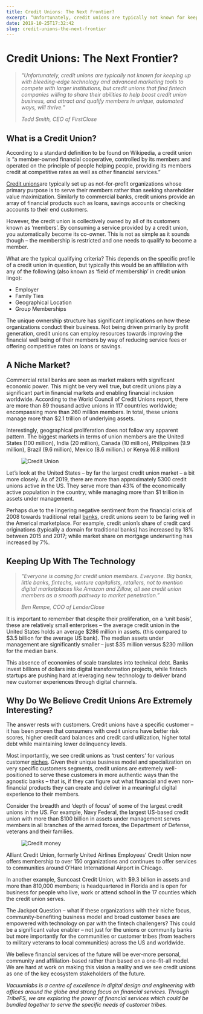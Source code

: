 ```yaml
---
title: Credit Unions: The Next Frontier?
excerpt: “Unfortunately, credit unions are typically not known for keeping up with bleeding-edge technology and advanced marketing tools to compete with larger institutions, but credit unions that find fintech companies willing to share their abilities to help boost credit union business, and attract and qualify members in unique, automated ways, will thrive.” Tedd Smith, CEO of […]
date: 2019-10-25T17:32:42
slug: credit-unions-the-next-frontier
---
```


# Credit Unions: The Next Frontier?

> _“Unfortunately, credit unions are typically not known for keeping up with bleeding-edge technology and advanced marketing tools to compete with larger institutions, but credit unions that find fintech companies willing to share their abilities to help boost credit union business, and attract and qualify members in unique, automated ways, will thrive.”_
> 
> <cite>Tedd Smith, CEO of FirstClose</cite>

## What is a Credit Union?

According to a standard definition to be found on Wikipedia, a credit union is “a member-owned financial cooperative, controlled by its members and operated on the principle of people helping people, providing its members credit at competitive rates as well as other financial services.”  
  
[Credit unions](https://en.wikipedia.org/wiki/Credit_union)are typically set up as not-for-profit organizations whose primary purpose is to serve their members rather than seeking shareholder value maximization. Similarly to commercial banks, credit unions provide an array of financial products such as loans, savings accounts or checking accounts to their end customers.  
  
However, the credit union is collectively owned by all of its customers known as ‘members’. By consuming a service provided by a credit union, you automatically become its co-owner. This is not as simple as it sounds though – the membership is restricted and one needs to qualify to become a member.  
  
What are the typical qualifying criteria? This depends on the specific profile of a credit union in question, but typically this would be an affiliation with any of the following (also known as ‘field of membership’ in credit union lingo):

- Employer
- Family Ties
- Geographical Location
- Group Memberships

The unique ownership structure has significant implications on how these organizations conduct their business. Not being driven primarily by profit generation, credit unions can employ resources towards improving the financial well being of their members by way of reducing service fees or offering competitive rates on loans or savings.

## A Niche Market?

Commercial retail banks are seen as market makers with significant economic power. This might be very well true, but credit unions play a significant part in financial markets and enabling financial inclusion worldwide. According to the World Council of Credit Unions report, there are more than 89 thousand active unions in 117 countries worldwide; encompassing more than 260 million members. In total, these unions manage more than $2.1 trillion of underlying assets.  
  
Interestingly, geographical proliferation does not follow any apparent pattern. The biggest markets in terms of union members are the United States (100 million), India (20 million), Canada (10 million), Philippines (9.9 million), Brazil (9.6 million), Mexico (8.6 million.) or Kenya (6.8 million)

<figure class="wp-block-image"><img src="https://vacuumlabs.com/wp-content/uploads/2019/10/atmFS.jpg" alt="Credit Union" class="wp-image-844"></figure>

Let’s look at the United States – by far the largest credit union market – a bit more closely. As of 2019, there are more than approximately 5300 credit unions active in the US. They serve more than 43% of the economically active population in the country; while managing more than $1 trillion in assets under management.  
  
Perhaps due to the lingering negative sentiment from the financial crisis of 2008 towards traditional retail [banks](https://inside.vacuumlabs.com/fintech/theres-a-bank-for-that), credit unions seem to be faring well in the Americal marketplace. For example, credit union’s share of credit card originations (typically a domain for traditional banks) has increased by 18% between 2015 and 2017; while market share on mortgage underwriting has increased by 7%.

## Keeping Up With The Technology

> _“Everyone is coming for credit union members. Everyone. Big banks, little banks, fintechs, venture capitalists, retailers, not to mention digital marketplaces like Amazon and Zillow, all see credit union members as a smooth pathway to market penetration.”_
> 
> <cite>Ben Rempe, COO of LenderClose</cite>

It is important to remember that despite their proliferation, on a ‘unit basis’, these are relatively small enterprises – the average credit union in the United States holds an average $286 million in assets. (this compared to $3.5 billion for the average US bank). The median assets under management are significantly smaller – just $35 million versus $230 million for the median bank.  
  
This absence of economies of scale translates into technical debt. Banks invest billions of dollars into digital transformation projects, while fintech startups are pushing hard at leveraging new technology to deliver brand new customer experiences through digital channels.

## Why Do We Believe Credit Unions Are Extremely Interesting?

The answer rests with customers. Credit unions have a specific customer – it has been proven that consumers with credit unions have better risk scores, higher credit card balances and credit card utilization, higher total debt while maintaining lower delinquency levels.  
  
Most importantly, we see credit unions as ‘trust centers’ for various customer [niches](https://inside.vacuumlabs.com/fintech/the-business-of-the-niche-bank). Given their unique business model and specialization on very specific customers segments, credit unions are extremely well-positioned to serve these customers in more authentic ways than the agnostic banks – that is, if they can figure out what financial and even non-financial products they can create and deliver in a meaningful digital experience to their members.  
  
Consider the breadth and ‘depth of focus’ of some of the largest credit unions in the US. For example, Navy Federal, the largest US-based credit union with more than $100 billion in assets under management serves members in all branches of the armed forces, the Department of Defense, veterans and their families.

<figure class="wp-block-image"><img src="https://vacuumlabs.com/wp-content/uploads/2019/10/moneyFS.jpg" alt="Credit money" class="wp-image-845"></figure>

Alliant Credit Union, formerly United Airlines Employees’ Credit Union now offers membership to over 150 organizations and continues to offer services to communities around O’Hare International Airport in Chicago.  
  
In another example, Suncoast Credit Union, with $9.3 billion in assets and more than 810,000 members; is headquartered in Florida and is open for business for people who live, work or attend school in the 17 counties which the credit union serves.  
  
The Jackpot Question – what if these organizations with their niche focus, community-benefiting business model and broad customer bases are empowered with technology on par with the fintech challengers? This could be a significant value enabler – not just for the unions or community banks but more importantly for the communities or customer tribes (from teachers to military veterans to local communities) across the US and worldwide.  
  
We believe financial services of the future will be ever-more personal, community and affiliation-based rather than based on a one-fit-all model. We are hard at work on making this vision a reality and we see credit unions as one of the key ecosystem stakeholders of the future.  
  
_Vacuumlabs is a centre of excellence in digital design and engineering with offices around the globe and strong focus on financial services. Through TribeFS, we are exploring the power of financial services which could be bundled together to serve the specific needs of customer tribes._

